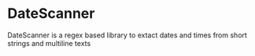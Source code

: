 # DateScanner
DateScanner is a regex based library to extact dates and times from short strings and multiline texts
